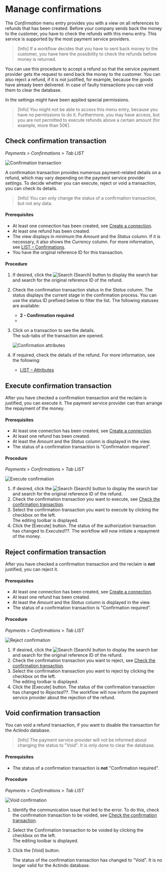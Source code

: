 # Manage confirmations

The *Confirmation* menu entry provides you with a view on all references to refunds that has been created. Before your company sends back the money to the customer, you have to check the refunds with this menu entry. This service is supported by the most payment service providers.
> [Info] If a workflow decides that you have to sent back money to the customer, you have here the possibility to check the refunds before money is returned.   

You can use this procedure to accept a refund so that the service payment provider gets the request to send back the money to the customer. You can also reject a refund, if it is not justified, for example, because the goods have already been delivered. In case of faulty transactions you can void them to clear the database.   

In the settings might have been applied special permissions.
> [Info] You might not be able to access this menu entry, because you have no permissions to do it. Furthermore, you may have access, but you are not permitted to execute refunds above a certain amount (for example, more than 50€). 


## Check confirmation transaction  

*Payments > Confirmations > Tab LIST*  

![Confirmation transaction](../../Assets/Screenshots/Payments/Confirmations/LISTConfirmations.png "[Confirmation transaction]")

A confirmation transaction provides numerous payment-related details on a refund, which may vary depending on the payment service provider settings. To decide whether you can execute, reject or void a transaction, you can check its details.  
> [Info] You can only change the status of a confirmation transaction, but not any data.


#### Prerequisites 

- At least one connection has been created, see [Create a connection](../Integration/01_ManageConnections.md#create-a-connection).
- At least one refund has been created.
- The view displays in minimum the *Amount* and the *Status* column. If it is necessary, it also shows the *Currency* column. For more information, see [LIST &ndash; Confirmations](../UserInterface/06_ListConfirmations.md#create-view).
- You have the original reference ID for this transaction.

#### Procedure

1. If desired, click the ![Search](../../Assets/Icons/Search.png "[Search]") (Search) button to display the search bar and search for the original reference ID of the refund.
2. Check the confirmation transaction status in the *Status* column. The status displays the current stage in the confirmation process. You can use the status ID prefixed below to filter the list. The following statuses are available: 
    - **2 - Confirmation required**   
    -    
3. Click on a transaction to see the details.   
    The sub-tabs of the transaction are opened.   

    ![Confirmation attributes](../../Assets/Screenshots/Payments/Confirmations/AttributesConfirmation.png "[Confirmaton attributes]")
4. If required, check the details of the refund. For more information, see the following:
     - [LIST &ndash; Attributes](../UserInterface/06_ListConfirmations.md#confirmations-–-attributes)



## Execute confirmation transaction

After you have checked a confirmation transaction and the reclaim is justified, you can execute it. The payment service provider can than arrange the repayment of the money.  

#### Prerequisites
- At least one connection has been created, see [Create a connection](../Integration/01_ManageConnections.md#create-a-connection).
- At least one refund has been created.
- At least the *Amount* and the *Status* column is displayed in the view.
- The status of a confirmation transaction is "Confirmation required". 

#### Procedure
*Payments > Confirmations > Tab LIST*

![Execute confirmation](../../Assets/Screenshots/Payments/Confirmations/ChangeConfirmation.png "[Execute confirmaton]")

1. If desired, click the ![Search](../../Assets/Icons/Search.png "[Search]") (Search) button to display the search bar and search for the original reference ID of the refund.
2. Check the confirmation transaction you want to execute, see [Check the confirmation transaction](05_ManageConfirmations.md#check-confirmation-transaction).
2. Select the confirmation transaction you want to execute by clicking the checkbox on the left.   
    The editing toolbar is displayed.
3. Click the [Execute] button.
   The status of the authorization transaction has changed to *Executed??*. The workflow will now initiate a repayment of the money.



## Reject confirmation transaction

After you have checked a confirmation transaction and the reclaim is **not** justified, you can reject it.   

#### Prerequisites
- At least one connection has been created, see [Create a connection](../Integration/01_ManageConnections.md#create-a-connection).
- At least one refund has been created.
- At least the *Amount* and the *Status* column is displayed in the view.
- The status of a confirmation transaction is "Confirmation required". 

#### Procedure

*Payments > Confirmations > Tab LIST*

![Reject confirmation](../../Assets/Screenshots/Payments/Confirmations/ChangeConfirmation.png "[Reject confirmaton]")


1. If desired, click the ![Search](../../Assets/Icons/Search.png "[Search]") (Search) button to display the search bar and search for the original reference ID of the refund.
2. Check the confirmation transaction you want to reject, see [Check the confirmation transaction](./05_ManageConfirmations.md#check-confirmation-transaction).
2. Select the confirmation transaction you want to reject by clicking the checkbox on the left.   
    The editing toolbar is displayed.
3. Click the [Execute] button. <!---was passsiert dann-->
   The status of the confirmation transaction has changed to *Rejected??*. The workflow will now inform the payment service provider about the rejection of the refund.




## Void confirmation transaction  

You can void a refund transaction, if you want to disable the transaction for the Actindo database. 
> [Info] The payment service provider will not be informed about changing the status to "Void". It is only done to clear the database.  

#### Prerequisites
- The status of a confirmation transaction is **not** "Confirmation required". 

#### Procedure

*Payments > Confirmations > Tab LIST*

![Void confirmation](../../Assets/Screenshots/Payments/Confirmations/ChangeConfirmation.png "[Void confirmaton]")

1. Identify the communication issue that led to the error. To do this, check the confirmation transaction to be voided, see [Check the confirmation transaction](05_ManageConfirmations.md#check-confirmation-transaction).
2. Select the Confirmation transaction to be voided by clicking the checkbox on the left.   
    The editing toolbar is displayed.
3. Click the [Void] button.  
   
   The status of the confirmation transaction has changed to "Void". It is no longer valid for the Actindo database.